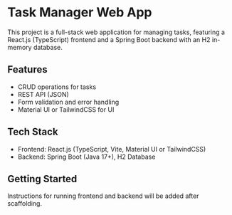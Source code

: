 # Task Manager Web App

This project is a full-stack web application for managing tasks, featuring a React.js (TypeScript) frontend and a Spring Boot backend with an H2 in-memory database.

## Features
- CRUD operations for tasks
- REST API (JSON)
- Form validation and error handling
- Material UI or TailwindCSS for UI

## Tech Stack
- Frontend: React.js (TypeScript, Vite, Material UI or TailwindCSS)
- Backend: Spring Boot (Java 17+), H2 Database

## Getting Started
Instructions for running frontend and backend will be added after scaffolding.
